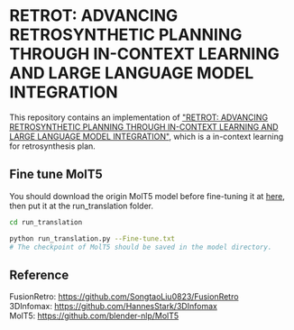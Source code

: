 # RETROT: ADVANCING RETROSYNTHETIC PLANNING THROUGH IN-CONTEXT LEARNING AND LARGE LANGUAGE MODEL INTEGRATION

This repository contains an implementation of ["RETROT: ADVANCING RETROSYNTHETIC PLANNING THROUGH IN-CONTEXT LEARNING AND LARGE LANGUAGE MODEL INTEGRATION"](), which is a in-context learning for retrosynthesis plan.

## Fine tune MolT5 
You should download the origin MolT5 model before fine-tuning it at [here](https://huggingface.co/laituan245/molt5-base), then put it at the run_translation folder.

```bash
cd run_translation 

python run_translation.py --Fine-tune.txt
# The checkpoint of MolT5 should be saved in the model directory.
```

## Reference  
FusionRetro: https://github.com/SongtaoLiu0823/FusionRetro  
3DInfomax: https://github.com/HannesStark/3DInfomax  
MolT5: https://github.com/blender-nlp/MolT5  
